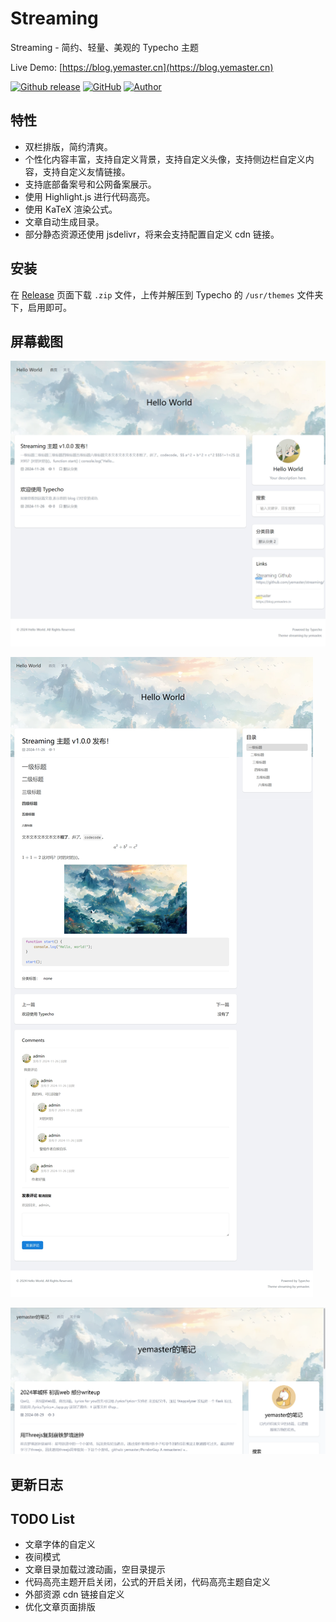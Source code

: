 # Streaming

Streaming - 简约、轻量、美观的 Typecho 主题

Live Demo: [https://blog.yemaster.cn](https://blog.yemaster.cn)

[![Github release](https://img.shields.io/github/v/release/yemaster/streaming?color=%235e72e4&style=for-the-badge)](https://github.com/yemaster/streaming/releases) [![GitHub](https://img.shields.io/github/license/yemaster/streaming?color=blue&style=for-the-badge)](https://github.com/yemaster/streaming/blob/master/LICENSE) [![Author](https://img.shields.io/badge/author-yemaster-yellow?style=for-the-badge)](https://github.com/yemaster)

## 特性

- 双栏排版，简约清爽。
- 个性化内容丰富，支持自定义背景，支持自定义头像，支持侧边栏自定义内容，支持自定义友情链接。
- 支持底部备案号和公网备案展示。
- 使用 Highlight.js 进行代码高亮。
- 使用 KaTeX 渲染公式。
- 文章自动生成目录。
- 部分静态资源还使用 jsdelivr，将来会支持配置自定义 cdn 链接。

## 安装

在 [Release](https://github.com/yemaster/streaming/releases) 页面下载 `.zip` 文件，上传并解压到 Typecho 的 `/usr/themes` 文件夹下，启用即可。

## 屏幕截图

![首页](screenshots/index.png)

![文章详情页面](screenshots/post.png)

![自定义页面](screenshots/page.png)

## 更新日志

## TODO List

- 文章字体的自定义
- 夜间模式
- 文章目录加载过渡动画，空目录提示
- 代码高亮主题开启关闭，公式的开启关闭，代码高亮主题自定义
- 外部资源 cdn 链接自定义
- 优化文章页面排版
